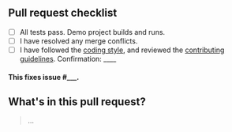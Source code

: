 ## Pull request checklist

- [ ] All tests pass. Demo project builds and runs.
- [ ] I have resolved any merge conflicts.
- [ ] I have followed the [coding style](https://github.com/jessesquires/HowToContribute#style-guidelines), and reviewed the [contributing guidelines](https://github.com/jessesquires/JSQMessagesViewController/blob/develop/.github/CONTRIBUTING.md). Confirmation: ____

#### This fixes issue #___.

## What's in this pull request?

>...
